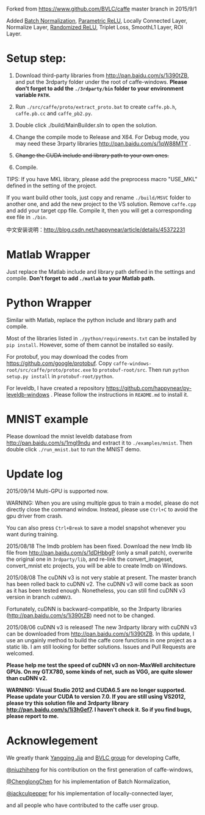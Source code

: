 Forked from https://www.github.com/BVLC/caffe master branch in 2015/9/1

Added [Batch Normalization](http://arxiv.org/abs/1502.03167), [Parametric ReLU](http://arxiv.org/abs/1502.01852), Locally Connected Layer, Normalize Layer, [Randomized ReLU](http://arxiv.org/abs/1505.00853), Triplet Loss, SmoothL1 Layer, ROI Layer. 

Setup step:
======
1. Download third-party libraries from http://pan.baidu.com/s/1i390tZB, and put the 3rdparty folder under the root of caffe-windows. **Please don't forget to add the `./3rdparty/bin` folder to your environment variable `PATH`.**

2. Run `./src/caffe/proto/extract_proto.bat` to create `caffe.pb.h`, `caffe.pb.cc` and `caffe_pb2.py`.

3. Double click ./build/MainBuilder.sln to open the solution.

4. Change the compile mode to Release and X64. For Debug mode, you may need these 3rparty libraries http://pan.baidu.com/s/1qW88MTY .

5. ~~Change the CUDA include and library path to your own ones.~~

6. Compile.

TIPS: If you have MKL library, please add the preprocess macro "USE_MKL" defined in the setting of the project.

If you want build other tools, just copy and rename `./build/MSVC` folder to another one, and add the new project to the VS solution. Remove `caffe.cpp` and add your target cpp file. Compile it, then you will get a corresponding exe file in `./bin`.

中文安装说明：http://blog.csdn.net/happynear/article/details/45372231

Matlab Wrapper
======
Just replace the Matlab include and library path defined in the settings and compile.
**Don't forget to add `./matlab` to your Matlab path.**

Python Wrapper
======
Similar with Matlab, replace the python include and library path and compile.

Most of the libraries listed in `./python/requirements.txt` can be installed by `pip install`. However, some of them cannot be installed so easily.

For protobuf, you may download the codes from https://github.com/google/protobuf. Copy `caffe-windows-root/src/caffe/proto/protoc.exe` to `protobuf-root/src`. Then run `python setup.py install` in `protobuf-root/python`.

For leveldb, I have created a repository https://github.com/happynear/py-leveldb-windows . Please follow the instructions in `README.md` to install it.

MNIST example
======
Please download the mnist leveldb database from http://pan.baidu.com/s/1mgl9ndu and extract it to `./examples/mnist`. Then double click `./run_mnist.bat` to run the MNIST demo.

Update log
======
2015/09/14 Multi-GPU is supported now. 

WARNING: When you are using multiple gpus to train a model, please do not directly close the command window. Instead, please use `Ctrl+C` to avoid the gpu driver from crash.

You can also press `Ctrl+Break` to save a model snapshot whenever you want during training.

2015/08/18 The lmdb problem has been fixed. Download the new lmdb lib file from http://pan.baidu.com/s/1dDHbbgP (only a small patch), overwrite the original one in `3rdparty/lib`, and re-link the convert_imageset, convert_mnist etc projects, you will be able to create lmdb on Windows.

2015/08/08 The cuDNN v3 is not very stable at present. The master branch has been rolled back to cuDNN v2. The cuDNN v3 will come back as soon as it has been tested enough. Nonetheless, you can still find cuDNN v3 version in branch `cuDNNV3`. 

Fortunately, cuDNN is backward-compatible, so the 3rdparty libraries (http://pan.baidu.com/s/1i390tZB) need not to be changed.

2015/08/06 cuDNN v3 is released! The new 3rdparty library with cuDNN v3 can be downloaded from http://pan.baidu.com/s/1i390tZB. In this update, I use an ungainly method to build the caffe core functions in one project as a static lib. I am still looking for better solutions. Issues and Pull Requests are welcomed.

**Please help me test the speed of cuDNN v3 on non-MaxWell architecture GPUs. On my GTX780, some kinds of net, such as VGG, are quite slower than cuDNN v2.**

**WARNING: Visual Studio 2012 and CUDA6.5 are no longer supported. Please update your CUDA to version 7.0. If you are still using VS2012, please try this solution file and 3rdparty library http://pan.baidu.com/s/1i3hGef7. I haven't check it. So if you find bugs, please report to me.**

Acknowlegement
======
We greatly thank [Yangqing Jia](https://github.com/Yangqing) and [BVLC group](https://www.github.com/BVLC/caffe) for developing Caffe,

[@niuzhiheng](https://github.com/niuzhiheng) for his contribution on the first generation of caffe-windows,

[@ChenglongChen](https://github.com/ChenglongChen/batch_normalization) for his implementation of Batch Normalization,

[@jackculpepper](https://github.com/jackculpepper/caffe) for his implementation of locally-connected layer,

and all people who have contributed to the caffe user group.

